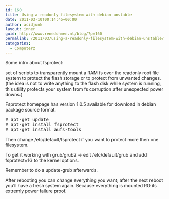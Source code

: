 ```yaml
---
id: 160
title: Using a readonly filesystem with debian unstable
date: 2011-03-10T00:14:45+00:00
author: acidjunk
layout: inner
guid: http://www.renedohmen.nl/blog/?p=160
permalink: /2011/03/using-a-readonly-filesystem-with-debian-unstable/
categories:
  - Computerz
---
```

Some intro about fsprotect:
  
set of scripts to transparently mount a RAM fs over the readonly root file system to protect the flash storage or to protect from unwanted changes. (the idea is not to write anything to the flash disk while system is running, this utility protects your system from fs corruption after unexpected power downs.)

Fsprotect homepage has version 1.0.5 available for download in debian package source format.

<pre># apt-get update
# apt-get install fsprotect
# apt-get install aufs-tools
</pre>

Then change /etc/default/fsprotect if you want to protect more then one filesystem.
  
To get it working with grub/grub2 -> edit /etc/default/grub and add fsprotect=1G to the kernel options.
  
Remember to do a update-grub afterwards. 

After rebooting you can change everything you want; after the next reboot you&#8217;ll have a fresh system again. Because everything is mounted RO its extremly power failure proof.